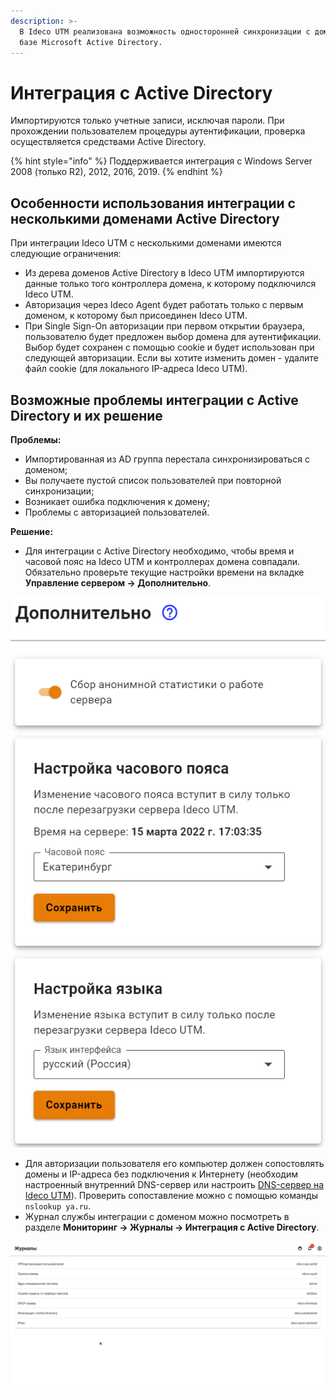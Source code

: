 ```yaml
---
description: >-
  В Ideco UTM реализована возможность односторонней синхронизации с доменом на
  базе Microsoft Active Directory.
---
```


# Интеграция с Active Directory

Импортируются только учетные записи, исключая пароли. При прохождении пользователем процедуры аутентификации, проверка осуществляется средствами Active Directory.

{% hint style="info" %}
Поддерживается интеграция с Windows Server 2008 \(только R2\), 2012, 2016, 2019.
{% endhint %}

## Особенности использования интеграции с несколькими доменами Active Directory

При интеграции Ideco UTM с несколькими доменами имеются следующие ограничения:

* Из дерева доменов Active Directory в Ideco UTM импортируются данные только того контроллера домена, к которому подключился Ideco UTM.
* Авторизация через Ideco Agent будет работать только с первым доменом, к которому был присоединен Ideco UTM.
* При Single Sign-On авторизации при первом открытии браузера, пользователю будет предложен выбор домена для аутентификации. Выбор будет сохранен с помощью cookie и будет использован при следующей авторизации. Если вы хотите изменить домен - удалите файл cookie \(для локального IP-адреса Ideco UTM\).

## Возможные проблемы интеграции с Active Directory и их решение

**Проблемы:**

* Импортированная из AD группа перестала синхронизироваться с доменом;
* Вы получаете пустой список пользователей при повторной синхронизации;
* Возникает ошибка подключения к домену;
* Проблемы с авторизацией пользователей.

**Решение:**

* Для интеграции с Active Directory необходимо, чтобы время и часовой пояс на Ideco UTM и контроллерах домена совпадали. Обязательно проверьте текущие настройки времени на вкладке **Управление сервером -&gt; Дополнительно**.

![](../../../.gitbook/assets/addition.png)

* Для авторизации пользователя его компьютер должен сопостовлять домены и IP-адреса без подключения к Интернету (необходим настроенный внутренний DNS-сервер или настроить [DNS-сервер на Ideco UTM](../../services/dns.md)). Проверить сопоставление можно с помощью команды `nslookup ya.ru`.
* Журнал службы интеграции с доменом можно посмотреть в разделе **Мониторинг -&gt; Журналы -&gt; Интеграция с Active Directory**.

![](../../../.gitbook/assets/log-ad.gif)
